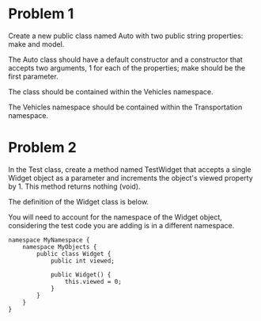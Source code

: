 # Problem 1
Create a new public class named Auto with two public string properties: make and model.

The Auto class should have a default constructor and a constructor that accepts two arguments, 1 for each of the properties; make should be the first parameter.

The class should be contained within the Vehicles namespace.

The Vehicles namespace should be contained within the Transportation namespace.

# Problem 2
In the Test class, create a method named TestWidget that accepts a single Widget object as a parameter and increments the object's viewed property by 1. This method returns nothing (void).

The definition of the Widget class is below.

You will need to account for the namespace of the Widget object, considering the test code you are adding is in a different namespace.
```
namespace MyNamespace {
    namespace MyObjects {
        public class Widget {
            public int viewed;

            public Widget() {
                this.viewed = 0;
            }
        }
    }
}
```
